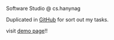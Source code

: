 Software Studio @ cs.hanynag

Duplicated in [GitHub](https://github.com/MaybeS/ITE3068) for sort out my tasks.

visit [demo page](https://blog.maydev.org/ITE3068/)!!

